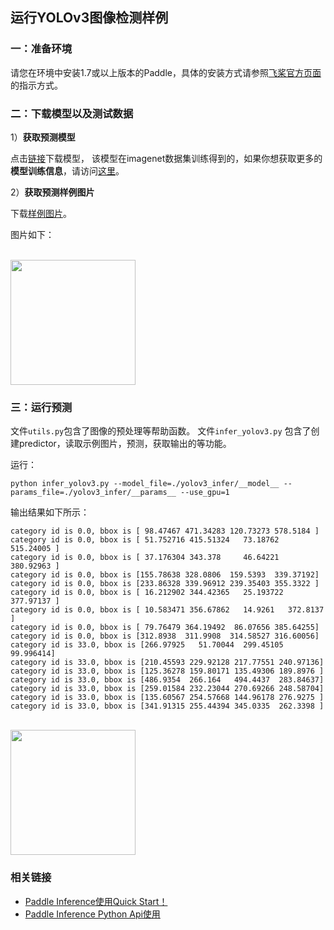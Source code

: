 ## 运行YOLOv3图像检测样例


### 一：准备环境

请您在环境中安装1.7或以上版本的Paddle，具体的安装方式请参照[飞桨官方页面](https://www.paddlepaddle.org.cn/)的指示方式。


### 二：下载模型以及测试数据


1）**获取预测模型**

点击[链接](https://paddle-inference-dist.cdn.bcebos.com/PaddleLite/yolov3_infer.tar.gz)下载模型， 该模型在imagenet数据集训练得到的，如果你想获取更多的**模型训练信息**，请访问[这里](https://github.com/PaddlePaddle/PaddleDetection)。


2）**获取预测样例图片**

下载[样例图片](https://paddle-inference-dist.bj.bcebos.com/inference_demo/images/kite.jpg)。

图片如下：
<p align="left">
    <br>
<img src='https://paddle-inference-dist.bj.bcebos.com/inference_demo/images/kite.jpg' width = "200" height = "200">
    <br>
<p>


### 三：运行预测

文件`utils.py`包含了图像的预处理等帮助函数。
文件`infer_yolov3.py` 包含了创建predictor，读取示例图片，预测，获取输出的等功能。

运行：
```
python infer_yolov3.py --model_file=./yolov3_infer/__model__ --params_file=./yolov3_infer/__params__ --use_gpu=1
```

输出结果如下所示：

```
category id is 0.0, bbox is [ 98.47467 471.34283 120.73273 578.5184 ]
category id is 0.0, bbox is [ 51.752716 415.51324   73.18762  515.24005 ]
category id is 0.0, bbox is [ 37.176304 343.378     46.64221  380.92963 ]
category id is 0.0, bbox is [155.78638 328.0806  159.5393  339.37192]
category id is 0.0, bbox is [233.86328 339.96912 239.35403 355.3322 ]
category id is 0.0, bbox is [ 16.212902 344.42365   25.193722 377.97137 ]
category id is 0.0, bbox is [ 10.583471 356.67862   14.9261   372.8137  ]
category id is 0.0, bbox is [ 79.76479 364.19492  86.07656 385.64255]
category id is 0.0, bbox is [312.8938  311.9908  314.58527 316.60056]
category id is 33.0, bbox is [266.97925   51.70044  299.45105   99.996414]
category id is 33.0, bbox is [210.45593 229.92128 217.77551 240.97136]
category id is 33.0, bbox is [125.36278 159.80171 135.49306 189.8976 ]
category id is 33.0, bbox is [486.9354  266.164   494.4437  283.84637]
category id is 33.0, bbox is [259.01584 232.23044 270.69266 248.58704]
category id is 33.0, bbox is [135.60567 254.57668 144.96178 276.9275 ]
category id is 33.0, bbox is [341.91315 255.44394 345.0335  262.3398 ]
```

<p align="left">
    <br>
<img src='https://paddle-inference-dist.bj.bcebos.com/inference_demo/images/kite_res.jpg' width = "200" height = "200">
    <br>
<p>


### 相关链接
- [Paddle Inference使用Quick Start！]()
- [Paddle Inference Python Api使用]()
